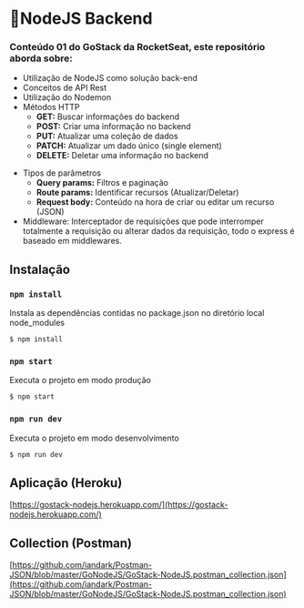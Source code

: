 # 🚀NodeJS Backend

### Conteúdo 01 do GoStack da RocketSeat, este repositório aborda sobre:

- Utilização de NodeJS como solução back-end
- Conceitos de API Rest
- Utilização do Nodemon
- Métodos HTTP
  * **GET:** Buscar informações do backend
  * **POST:** Criar uma informação no backend
  * **PUT:** Atualizar uma coleção de dados
  * **PATCH:** Atualizar um dado único (single element)
  * **DELETE:** Deletar uma informação no backend
* Tipos de parâmetros
  * **Query params:** Filtros e paginação
  * **Route params:** Identificar recursos (Atualizar/Deletar)
  * **Request body:** Conteúdo na hora de criar ou editar um recurso (JSON)
* Middleware: Interceptador de requisições que pode interromper totalmente a requisição ou alterar dados da requisição, todo o express é baseado em middlewares.

## Instalação
### `npm install`
Instala as dependências contidas no package.json no diretório local node_modules
```bash
$ npm install
```
### `npm start`
Executa o projeto em modo produção
```bash
$ npm start
```
### `npm run dev`
Executa o projeto em modo desenvolvimento
```bash
$ npm run dev
```

## Aplicação (Heroku)
[https://gostack-nodejs.herokuapp.com/](https://gostack-nodejs.herokuapp.com/)


## Collection (Postman)
[https://github.com/iandark/Postman-JSON/blob/master/GoNodeJS/GoStack-NodeJS.postman_collection.json](https://github.com/iandark/Postman-JSON/blob/master/GoNodeJS/GoStack-NodeJS.postman_collection.json)
